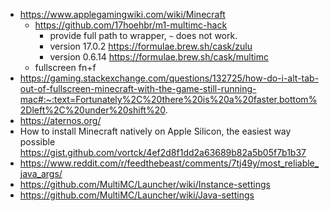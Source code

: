 - https://www.applegamingwiki.com/wiki/Minecraft
  - https://github.com/17hoehbr/m1-multimc-hack
    - provide full path to wrapper, `~` does not work.
    - version 17.0.2 https://formulae.brew.sh/cask/zulu
    - version 0.6.14 https://formulae.brew.sh/cask/multimc
  - fullscreen fn+f
- https://gaming.stackexchange.com/questions/132725/how-do-i-alt-tab-out-of-fullscreen-minecraft-with-the-game-still-running-mac#:~:text=Fortunately%2C%20there%20is%20a%20faster,bottom%2Dleft%2C%20under%20shift%20.
- https://aternos.org/
- How to install Minecraft natively on Apple Silicon, the easiest way possible https://gist.github.com/vortck/4ef2d8f1dd2a63689b82a5b05f7b1b37
- https://www.reddit.com/r/feedthebeast/comments/7tj49y/most_reliable_java_args/
- https://github.com/MultiMC/Launcher/wiki/Instance-settings
- https://github.com/MultiMC/Launcher/wiki/Java-settings
